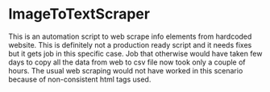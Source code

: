 # ImageToTextScraper

This is an automation script to web scrape info elements from hardcoded website.
This is definitely not a production ready script and it needs fixes but it gets job in this specific case.
Job that otherwise would have taken few days to copy all the data from web to csv file now took only a couple of hours.
The usual web scraping would not have worked in this scenario because of non-consistent html tags used.
